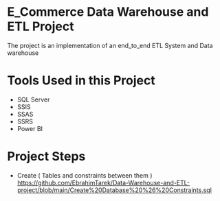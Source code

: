# E_Commerce Data Warehouse and ETL Project
The project is an implementation of an end_to_end ETL System and Data warehouse 
# Tools Used in this Project 
- SQL Server
- SSIS
- SSAS
- SSRS
- Power BI
# Project Steps
- Create  ( Tables and constraints between them ) https://github.com/EbrahimTarek/Data-Warehouse-and-ETL-project/blob/main/Create%20Database%20%26%20Constraints.sql 
